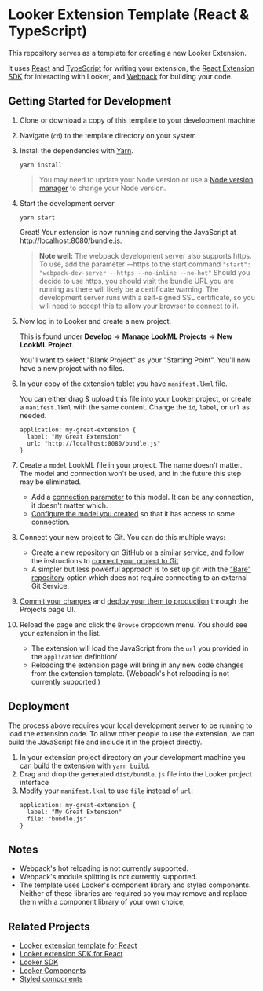 # Looker Extension Template (React & TypeScript)

This repository serves as a template for creating a new Looker Extension.

It uses [React](https://reactjs.org/) and [TypeScript](https://www.typescriptlang.org/) for writing your extension, the [React Extension SDK](https://github.com/looker-open-source/extension-sdk-react) for interacting with Looker, and [Webpack](https://webpack.js.org/) for building your code.

## Getting Started for Development

1. Clone or download a copy of this template to your development machine
2. Navigate (`cd`) to the template directory on your system
3. Install the dependencies with [Yarn](https://yarnpkg.com/).

    ```
    yarn install
    ```

    > You may need to update your Node version or use a [Node version manager](https://github.com/nvm-sh/nvm) to change your Node version.
4.  Start the development server
    ```
    yarn start
    ```

    Great! Your extension is now running and serving the JavaScript at http://localhost:8080/bundle.js.

    > __Note well:__ The webpack development server also supports https. To use, add the parameter --https to the start command
    `"start": "webpack-dev-server --https --no-inline --no-hot"`
    Should you decide to use https, you should visit the bundle URL you are running as there will likely be a certificate warning. The development server runs with a self-signed SSL certificate, so you will need to accept this to allow your browser to connect to it.

5. Now log in to Looker and create a new project.

   This is found under __Develop__ => __Manage LookML Projects__ => __New LookML Project__.

   You'll want to select "Blank Project" as your "Starting Point". You'll now have a new project with no files.
6. In your copy of the extension tablet you have `manifest.lkml` file.

    You can either drag & upload this file into your Looker project, or create a `manifest.lkml` with the same content. Change the `id`, `label`, or `url` as needed.

    ```
    application: my-great-extension {
      label: "My Great Extension"
      url: "http://localhost:8080/bundle.js"
    }
    ```

7. Create a `model` LookML file in your project. The name doesn't matter. The model and connection won't be used, and in the future this step may be eliminated.
    - Add a [connection parameter](https://docs.looker.com/reference/model-params/connection-for-model) to this model. It can be any connection, it doesn't matter which.
    - [Configure the model you created](https://docs.looker.com/data-modeling/getting-started/create-projects#configuring_a_model) so that it has access to some connection.

8. Connect your new project to Git. You can do this multiple ways:
    - Create a new repository on GitHub or a similar service, and follow the instructions to [connect your project to Git](https://docs.looker.com/data-modeling/getting-started/setting-up-git-connection)
    - A simpler but less powerful approach is to set up git with the ["Bare" repository](https://docs.looker.com/data-modeling/getting-started/setting-up-git-connection#configuring_a_bare_git_repository) option which does not require connecting to an external Git Service.

9.  [Commit your changes](https://docs.looker.com/data-modeling/getting-started/version-control-and-deploying-changes#committing_changes) and [deploy your them to production](https://docs.looker.com/data-modeling/getting-started/version-control-and-deploying-changes#deploying_to_production) through the Projects page UI.
10. Reload the page and click the `Browse` dropdown menu. You should see your extension in the list.
    - The extension will load the JavaScript from the `url` you provided in the `application` definition/
    - Reloading the extension page will bring in any new code changes from the extension template. (Webpack's hot reloading is not currently supported.)

## Deployment

The process above requires your local development server to be running to load the extension code. To allow other people to use the extension, we can build the JavaScript file and include it in the project directly.

1. In your extension project directory on your development machine you can build the extension with `yarn build`.
2. Drag and drop the generated `dist/bundle.js` file into the Looker project interface
3. Modify your `manifest.lkml` to use `file` instead of `url`:
    ```
    application: my-great-extension {
      label: "My Great Extension"
      file: "bundle.js"
    }
    ```
## Notes

- Webpack's hot reloading is not currently supported.
- Webpack's module splitting is not currently supported.
- The template uses Looker's component library and styled components. Neither of these libraries are required so you may remove and replace them with a component library of your own choice,

## Related Projects

- [Looker extension template for React](https://github.com/looker-open-source/extension-template-react)
- [Looker extension SDK for React](https://www.npmjs.com/package/@looker/extension-sdk-react)
- [Looker SDK](https://www.npmjs.com/package/@looker/sdk)
- [Looker Components](https://components.looker.com/)
- [Styled components](https://www.styled-components.com/docs)
